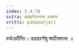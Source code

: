 ```yaml
---
index: 5.4.78
sutra: ब्रह्महस्तिभ्याम् वर्च्चसः
vritti: padamanjari
---
```


 वर्चःउदीप्तिः। उदाहरणेषु षष्ठीसमासः ॥